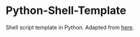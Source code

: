 # Python-Shell-Template
Shell script template in Python. 
Adapted from [here](http://magazine.redhat.com/2008/02/07/python-for-bash-scripters-a-well-kept-secret/).
